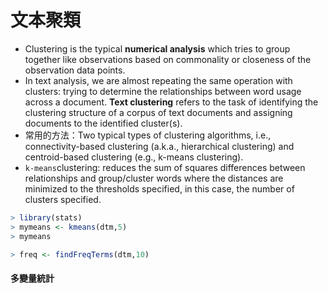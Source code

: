# 文本聚類

* Clustering is the typical **numerical analysis** which tries to group together like observations based on commonality or closeness of the observation data points. 
* In text analysis, we are almost repeating the same operation with clusters: trying to determine the relationships between word usage across a document. **Text clustering** refers to the task of identifying the clustering structure of a corpus of text documents and assigning documents to the identified cluster\(s\). 
* 常用的方法：Two typical types of clustering algorithms, i.e., connectivity-based clustering \(a.k.a., hierarchical clustering\) and centroid-based clustering \(e.g., k-means clustering\).
* `k-means`clustering: reduces the sum of squares differences between relationships and group/cluster words where the distances are minimized to the thresholds specified, in this case, the number of clusters specified.

```r
> library(stats)
> mymeans <- kmeans(dtm,5)
> mymeans
```

```r
> freq <- findFreqTerms(dtm,10)
```

#### 多變量統計



